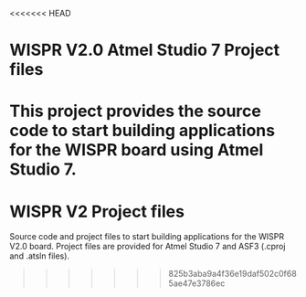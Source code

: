 <<<<<<< HEAD
# WISPR V2.0 Atmel Studio 7 Project files

This project provides the source code to start building applications for the WISPR board using Atmel Studio 7.
=======
# WISPR V2 Project files

Source code and project files to start building applications for the WISPR V2.0 board.
Project files are provided for Atmel Studio 7 and ASF3 (.cproj and .atsln files).

>>>>>>> 825b3aba9a4f36e19daf502c0f685ae47e3786ec
